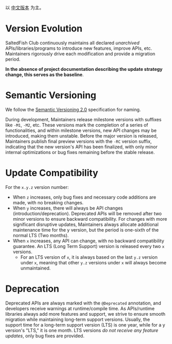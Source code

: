 以 [中文版本](./Evolution.md) 为主。

# Version Evolution

SaltedFish Club continuously maintains all declared *unarchived* APIs/libraries/programs to introduce new features, improve APIs, etc. 
Maintainers rigorously drive each modification and provide a migration period. 

**In the absence of project documentation describing the update strategy change, this serves as the baseline**.

# Semantic Versioning

We follow the [Semantic Versioning 2.0](https://semver.org/) specification for naming.

During development, Maintainers release milestone versions with suffixes like `-M1`, `-M2`, etc. These versions mark the completion of a series of functionalities, and within milestone versions, new API changes may be introduced, making them unstable.
Before the major version is released, Maintainers publish final preview versions with the `-RC` version suffix, indicating that the new version's API has been finalized, with only minor internal optimizations or bug fixes remaining before the stable release.

# Update Compatibility

For the `x.y.z` version number:

- When `z` increases, only bug fixes and necessary code additions are made, with no breaking changes.
- When `y` increases, there will always be API changes (introduction/deprecation). Deprecated APIs will be removed after two minor versions to ensure backward compatibility. For changes with more significant disruptive updates, Maintainers always allocate additional maintenance time for the y version, but the period is one-sixth of the normal LTS (Two months).
- When `x` increases, any API can change, with no backward compatibility guarantee. An LTS (Long Term Support) version is released every two `x` versions.
    - For an LTS version of `x`, it is always based on the last `y.z` version under `x`, meaning that other `y.z` versions under `x` will always become unmaintained.

# Deprecation

Deprecated APIs are always marked with the `@Deprecated` annotation, and developers receive warnings at runtime/compile time.
As APIs/runtime libraries always add more features and support, we strive to ensure smooth migration while maintaining long-term support versions.
Usually, the support time for a long-term support version (LTS) is one year, while for a y version's "LTS," it is one month. LTS versions *do not receive any feature updates*, only bug fixes are provided.
